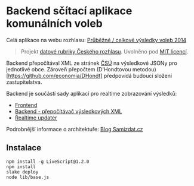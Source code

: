 # Backend sčítací aplikace komunálních voleb

Celá aplikace na webu rozhlasu: [Průběžné / celkové výsledky voleb 2014](http://www.rozhlas.cz/zpravy/volby2014_vysledky/)

> Projekt [datové rubriky Českého rozhlasu](http://www.rozhlas.cz/zpravy/data/). Uvolněno pod [MIT licencí](http://opensource.org/licenses/MIT).

Backend přepočítával XML ze stránek [ČSÚ](http://volby.cz) na výsledkové JSONy pro jednotlivé obce. Zároveň přepočtem (D'Hondtovou metodou)[https://github.com/economia/DHondt] předpovídá budoucí složení zastupitelstva.

Backend je součástí sady aplikací pro realtime zobrazování výsledků:

* [Frontend](https://github.com/rozhlas/Komunalky-2014-scitaci-aplikace-frontend)
* [Backend - přepočítávač výsledkových XML](https://github.com/rozhlas/Komunalky-2014-scitaci-aplikace-backend)
* [Realtime updater](https://github.com/rozhlas/Komunalky-2014-scitaci-aplikace-updater)

Podrobnější informace o architektuře: [Blog Samizdat.cz](https://samizdat.cz/blog/?p=74)

## Instalace

    npm install -g LiveScript@1.2.0
    npm install
    slake deploy
    node lib/base.js
